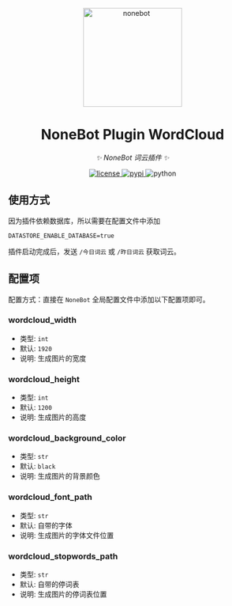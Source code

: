 <!-- markdownlint-disable MD033 MD036 MD041 -->

<p align="center">
  <a href="https://v2.nonebot.dev/"><img src="https://v2.nonebot.dev/logo.png" width="200" height="200" alt="nonebot"></a>
</p>

<div align="center">

# NoneBot Plugin WordCloud

_✨ NoneBot 词云插件 ✨_

</div>

<p align="center">
  <a href="https://raw.githubusercontent.com/he0119/nonebot-plugin-wordcloud/master/LICENSE">
    <img src="https://img.shields.io/github/license/he0119/nonebot-plugin-wordcloud.svg" alt="license">
  </a>
  <a href="https://pypi.python.org/pypi/nonebot-plugin-wordcloud">
    <img src="https://img.shields.io/pypi/v/nonebot-plugin-wordcloud.svg" alt="pypi">
  </a>
  <img src="https://img.shields.io/badge/python-3.7.3+-blue.svg" alt="python">
</p>

## 使用方式

因为插件依赖数据库，所以需要在配置文件中添加

```env
DATASTORE_ENABLE_DATABASE=true
```

插件启动完成后，发送 `/今日词云` 或 `/昨日词云` 获取词云。

## 配置项

配置方式：直接在 `NoneBot` 全局配置文件中添加以下配置项即可。

### wordcloud_width

- 类型: `int`
- 默认: `1920`
- 说明: 生成图片的宽度

### wordcloud_height

- 类型: `int`
- 默认: `1200`
- 说明: 生成图片的高度

### wordcloud_background_color

- 类型: `str`
- 默认: `black`
- 说明: 生成图片的背景颜色

### wordcloud_font_path

- 类型: `str`
- 默认: 自带的字体
- 说明: 生成图片的字体文件位置

### wordcloud_stopwords_path

- 类型: `str`
- 默认: 自带的停词表
- 说明: 生成图片的停词表位置
